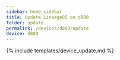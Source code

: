 ```yaml
---
sidebar: home_sidebar
title: Update LineageOS on d800
folder: update
permalink: /devices/d800/update
device: d800
---
```

{% include templates/device_update.md %}
